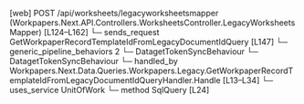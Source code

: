 [web] POST /api/worksheets/legacyworksheetsmapper  (Workpapers.Next.API.Controllers.WorksheetsController.LegacyWorksheetsMapper)  [L124–L162]
  └─ sends_request GetWorkpaperRecordTemplateIdFromLegacyDocumentIdQuery [L147]
    └─ generic_pipeline_behaviors 2
      └─ DatagetTokenSyncBehaviour
      └─ DatagetTokenSyncBehaviour
    └─ handled_by Workpapers.Next.Data.Queries.Workpapers.Legacy.GetWorkpaperRecordTemplateIdFromLegacyDocumentIdQueryHandler.Handle [L13–L34]
      └─ uses_service UnitOfWork
        └─ method SqlQuery [L24]

